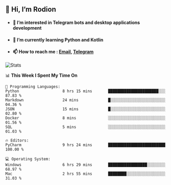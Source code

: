 ## 👋 Hi, I’m Rodion
- #### 👀 I’m interested in Telegram bots and desktop applications development
- #### 🌱 I’m currently learning Python and Kotlin
- #### 📫 How to reach me : [Email](mailto:me@lavn.ml), [Telegram](https://t.me/rodion_gudz)

![Stats](https://github-readme-stats.vercel.app/api?username=rodion-gudz&show_icons=true&theme=github_dark&hide_border=true&hide=issues&count_private=true&layout=compact)


<!--START_SECTION:waka-->
📊 **This Week I Spent My Time On** 

```text
💬 Programming Languages: 
Python                   8 hrs 15 mins       ██████████████████████░░░   87.83 % 
Markdown                 24 mins             █░░░░░░░░░░░░░░░░░░░░░░░░   04.36 % 
JSON                     15 mins             █░░░░░░░░░░░░░░░░░░░░░░░░   02.80 % 
Docker                   8 mins              ░░░░░░░░░░░░░░░░░░░░░░░░░   01.56 % 
SQL                      5 mins              ░░░░░░░░░░░░░░░░░░░░░░░░░   01.03 % 

🔥 Editors: 
PyCharm                  9 hrs 24 mins       █████████████████████████   100.00 % 

💻 Operating System: 
Windows                  6 hrs 29 mins       █████████████████░░░░░░░░   68.97 % 
Mac                      2 hrs 55 mins       ████████░░░░░░░░░░░░░░░░░   31.03 % 
```


<!--END_SECTION:waka-->
